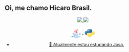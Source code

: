 ## Oi, me chamo Hicaro Brasil.
<div>
 <div align="center">
 <a href="https://github.com/brasilhicaro">
 <img height="180em" src="https://github-readme-stats.vercel.app/api?username=brasilhicaro&show_icons=true&theme=tokyonight&include_all_commits=true&count_private=true"/>
 <img height="180em" src="https://github-readme-stats.vercel.app/api/top-langs/?username=brasilhicaro&layout=compact&langs_count=7&theme=tokyonight"/>
 
 <div style="display: inline_block"><br>
  <img align="center" alt="K-JAVA" height="30" width="40" src="https://raw.githubusercontent.com/devicons/devicon/master/icons/java/java-original.svg">
  <img align="center" alt="K-Python" height="30" width="40" src="https://raw.githubusercontent.com/devicons/devicon/master/icons/python/python-original.svg">
</div>
 
- 🌱 Atualmente estou estudando Java.
